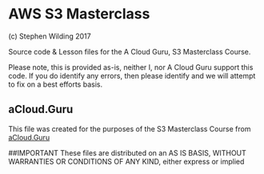 # AWS S3 Masterclass

(c) Stephen Wilding 2017

Source code & Lesson files for the A Cloud Guru, S3 Masterclass Course.

Please note, this is provided as-is, neither I, nor A Cloud Guru support this code. If you do identify any errors, then please identify and we will attempt to fix on a best efforts basis.

## aCloud.Guru
This file was created for the purposes of the S3 Masterclass Course from [aCloud.Guru](https://acloud.guru)

##IMPORTANT
These files are distributed on an AS IS BASIS, WITHOUT WARRANTIES OR CONDITIONS OF ANY KIND, either express or implied
